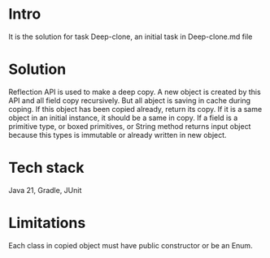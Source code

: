 # Intro
It is the solution for task Deep-clone, an initial task in Deep-clone.md file
# Solution
Reflection API is used to make a deep copy. А new object is created by this API and all field copy recursively.
But all abject is saving in cache during coping. If this object has been copied already, return its copy.
If it is a same object in an initial instance, it should be a same in copy.
If a field is a primitive type, or boxed primitives, or String method returns input object because this types is immutable or already written in new object.
# Tech stack
Java 21, Gradle, JUnit
# Limitations
Each class in copied object must have public constructor or be an Enum.
